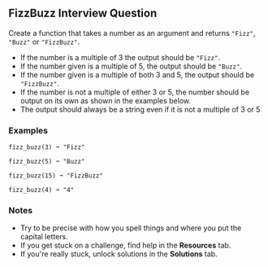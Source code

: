 ## FizzBuzz Interview Question
Create a function that takes a number as an argument and returns `"Fizz"`, `"Buzz"` or `"FizzBuzz"`.
* If the number is a multiple of 3 the output should be `"Fizz"`.
* If the number given is a multiple of 5, the output should be `"Buzz"`.
* If the number given is a multiple of both 3 and 5, the output should be `"FizzBuzz"`.
* If the number is not a multiple of either 3 or 5, the number should be output on its own as shown in the examples below.
* The output should always be a string even if it is not a multiple of 3 or 5

### Examples
```
fizz_buzz(3) ➞ "Fizz"

fizz_buzz(5) ➞ "Buzz"

fizz_buzz(15) ➞ "FizzBuzz"

fizz_buzz(4) ➞ "4"
```

### Notes
* Try to be precise with how you spell things and where you put the capital letters.
* If you get stuck on a challenge, find help in the **Resources** tab.
* If you're really stuck, unlock solutions in the **Solutions** tab.